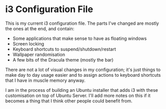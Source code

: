 # i3 Configuration File

This is my current i3 configuration file. The parts I've changed are mostly the ones at the end, and contain:

* Some applications that make sense to have as floating windows
* Screen locking
* Keyboard shortcuts to suspend/shutdown/restart
* Wallpaper randomisation
* A few bits of the Dracula theme (mostly the bar)

There are not a lot of visual changes in my configuration; it's just things to make day to day usage easier and to assign actions to keyboard shortcuts that I have in muscle memory anyway.

I am in the process of building an Ubuntu installer that adds i3 with these customisation on top of Ubuntu Server. I'll add more notes on this if it becomes a thing that I think other people could benefit from.  
